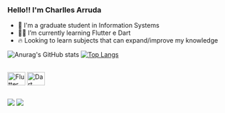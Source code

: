 ### Hello!! I'm Charlles Arruda

- 🔭 I'm a graduate student in Information Systems
- 👨‍💻 I’m currently learning Flutter e Dart
- 🔥 Looking to learn subjects that can expand/improve my knowledge




![Anurag's GitHub stats](https://github-readme-stats.vercel.app/api?username=Charlles-Arruda&show_icons=true&theme=tokyonight) [![Top Langs](https://github-readme-stats.vercel.app/api/top-langs/?username=Charlles-Arruda&show_icons=true&theme=tokyonight&layout=compact)](https://github.com/Charlles-Arruda/github-readme-stats)



  
<div style="display: inline_block"><br>
  <img align="center" alt="Flutter" height="30" width="40" src="https://cdn.jsdelivr.net/gh/devicons/devicon/icons/flutter/flutter-original.svg">
  <img align="center" alt="Dart" height="30" width="40" src="https://cdn.jsdelivr.net/gh/devicons/devicon/icons/dart/dart-original.svg">
  

</div>

 ##
  
  <div>
  <a href = "mailto:charlles.yt.linhares@gmail.com"><img src="https://img.shields.io/badge/-Gmail-%23333?style=for-the-badge&logo=gmail&logoColor=red" target="_blank"></a>
  <a href="https://www.linkedin.com/in/charlles-arruda" target="_blank"><img src="https://img.shields.io/badge/-LinkedIn-%230077B5?style=for-the-badge&logo=linkedin&logoColor=white" target="_blank"></a> 
  </div>
